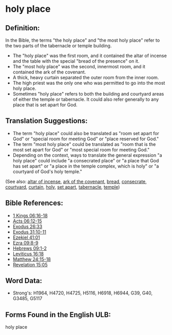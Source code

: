 # holy place

## Definition:

In the Bible, the terms "the holy place" and "the most holy place" refer to the two parts of the tabernacle or temple building.

* The "holy place" was the first room, and it contained the altar of incense and the table with the special "bread of the presence" on it.
* The "most holy place" was the second, innermost room, and it contained the ark of the covenant.
* A thick, heavy curtain separated the outer room from the inner room.
* The high priest was the only one who was permitted to go into the most holy place.
* Sometimes "holy place" refers to both the building and courtyard areas of either the temple or tabernacle. It could also refer generally to any place that is set apart for God.

## Translation Suggestions:

* The term "holy place" could also be translated as "room set apart for God" or "special room for meeting God" or "place reserved for God."
* The term "most holy place" could be translated as "room that is the most set apart for God" or "most special room for meeting God."
* Depending on the context, ways to translate the general expression "a holy place" could include "a consecrated place" or "a place that God has set apart" or "a place in the temple complex, which is holy" or "a courtyard of God's holy temple."

(See also: [altar of incense](../other/altarofincense.md), [ark of the covenant](../kt/arkofthecovenant.md), [bread](../other/bread.md), [consecrate](../kt/consecrate.md), [courtyard](../other/courtyard.md), [curtain](../other/curtain.md), [holy](../kt/holy.md), [set apart](../kt/setapart.md), [tabernacle](../kt/tabernacle.md), [temple](../kt/temple.md))

## Bible References:

* [1 Kings 06:16-18](rc://en/tn/help/1ki/06/16)
* [Acts 06:12-15](rc://en/tn/help/act/06/12)
* [Exodus 26:33](rc://en/tn/help/exo/26/33)
* [Exodus 31:10-11](rc://en/tn/help/exo/31/10)
* [Ezekiel 41:01](rc://en/tn/help/ezk/41/01)
* [Ezra 09:8-9](rc://en/tn/help/ezr/09/08)
* [Hebrews 09:1-2](rc://en/tn/help/heb/09/01)
* [Leviticus 16:18](rc://en/tn/help/lev/16/18)
* [Matthew 24:15-18](rc://en/tn/help/mat/24/15)
* [Revelation 15:05](rc://en/tn/help/rev/15/05)

## Word Data:

* Strong's: H1964, H4720, H4725, H5116, H6918, H6944, G39, G40, G3485, G5117

## Forms Found in the English ULB:

holy place
